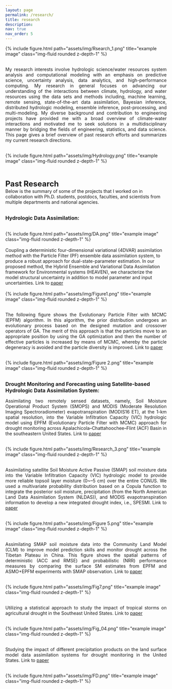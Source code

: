 ```yaml
---
layout: page
permalink: /research/
title: research
description:
nav: true
nav_order: 5
---
```


<div class="row justify-content-sm-center">
    <div class="col-sm-10 mt-3 mt-md-0">
        {% include figure.html path="assets/img/Rsearch_1.png" title="example image" class="img-fluid rounded z-depth-1" %}
    </div>
</div>
<br>
<p style="text-align: justify;">My research interests involve hydrologic science/water resources system analysis and computational modeling with an emphasis on predictive science, uncertainty analysis, data analytics, and high-performance computing. My research in general focuses on advancing our understanding of the interactions between climate, hydrology, and water resources using the data sets and methods including, machine learning, remote sensing, state-of-the-art data assimilation, Bayesian inference, distributed hydrologic modeling, ensemble inference, post-processing, and multi-modeling. My diverse background and contribution to engineering projects have provided me with a broad overview of climate-water interactions and motivated me to seek solutions in a multidisciplinary manner by bridging the fields of engineering, statistics, and data science. This page gives a brief overview of past research efforts and summarizes my current research directions.<br><br>

<div class="row justify-content-sm-center">
    <div class="col-sm-10 mt-3 mt-md-0">
        {% include figure.html path="assets/img/Hydrology.png" title="example image" class="img-fluid rounded z-depth-1" %}
    </div>
</div>
<br><br>

<strong style="font-size: 24px;">Past Research</strong><br>
Below is the summary of some of the projects that I worked on in collaboration with Ph.D. students, postdocs, faculties, and scientists from multiple departments and national agencies.<br><br>

<strong style="font-size: 16px;">Hydrologic Data Assimilation:</strong><br><br>
<div class="row justify-content-sm-center">
    <div class="col-sm-10 mt-3 mt-md-0">
        {% include figure.html path="assets/img/DA.png" title="example image" class="img-fluid rounded z-depth-1" %}
    </div>
</div>
<br>
Coupling a deterministic four-dimensional variational (4DVAR) assimilation method with the Particle Filter (PF) ensemble data assimilation system, to produce a robust approach for dual-state-parameter estimation. In our proposed method, the Hybrid Ensemble and Variational Data Assimilation framework for Environmental systems (HEAVEN), we characterize the model structural uncertainty in addition to model parameter and input uncertainties. Link to <a href=" https://doi.org/10.1029/2018WR023629">paper</a><br><br>

<div class="row justify-content-sm-center">
    <div class="col-sm-10 mt-3 mt-md-0">
        {% include figure.html path="assets/img/Figure1.png" title="example image" class="img-fluid rounded z-depth-1" %}
    </div>
</div>
<br>

<p style="text-align: justify;">The following figure shows the Evolutionary Particle Filter with MCMC (EPFM) algorithm. In this algorithm, the prior distribution undergoes an evolutionary process based on the designed mutation and crossover operators of GA. The merit of this approach is that the particles move to an appropriate position by using the GA optimization and then the number of effective particles is increased by means of MCMC, whereby the particle degeneracy is avoided and the particle diversity is improved. Link to <a href=" https://doi.org/10.1016/j.advwatres.2017.11.011">paper</a><br><br>

<div class="row justify-content-sm-center">
    <div class="col-sm-10 mt-3 mt-md-0">
        {% include figure.html path="assets/img/Figure 2.png" title="example image" class="img-fluid rounded z-depth-1" %}
    </div>
</div>
<br>

<strong style="font-size: 16px;">Drought Monitoring and Forecasting using Satellite-based Hydrologic Data Assimilation System:</strong><br>
<p style="text-align: justify;">Assimilating two remotely sensed datasets, namely, Soil Moisture Operational Product System (SMOPS) and MODIS (Moderate Resolution Imaging Spectroradiometer) evapotranspiration (MODIS16 ET), at the 1-km spatial resolution, into the Variable Infiltration Capacity (VIC) hydrologic model using EPFM (Evolutionary Particle Filter with MCMC) approach for drought monitoring across Apalachicola–Chattahoochee–Flint (ACF) Basin in the southeastern United States. Link to <a href=" https://doi.org/10.1175/JHM-D-20-0057.1">paper</a><br><br>

<div class="row justify-content-sm-center">
    <div class="col-sm-10 mt-3 mt-md-0">
        {% include figure.html path="assets/img/Research_3.png" title="example image" class="img-fluid rounded z-depth-1" %}
    </div>
</div>
<br>

<p style="text-align: justify;">Assimilating satellite Soil Moisture Active Passive (SMAP) soil moisture data into the Variable Infiltration Capacity (VIC) hydrologic model to provide more reliable topsoil layer moisture (0~–5 cm) over the entire CONUS. We used a multivariate probability distribution based on a Copula function to integrate the posterior soil moisture, precipitation (from the North American Land Data Assimilation System (NLDAS)), and MODIS evapotranspiration information to develop a new integrated drought index, i.e., SPESMI. Link to <a href=" https://doi.org/10.1016/j.rse.2020.112028">paper</a><br><br>

<div class="row justify-content-sm-center">
    <div class="col-sm-10 mt-3 mt-md-0">
        {% include figure.html path="assets/img/Figure 5.png" title="example image" class="img-fluid rounded z-depth-1" %}
    </div>
</div>
<br>

<p style="text-align: justify;"> Assimilating SMAP soil moisture data into the Community Land Model (CLM) to improve model prediction skills and monitor drought across the Tibetan Plateau in China. This figure shows the spatial patterns of deterministic (ACC and RMSE) and probabilistic (NRR) performance measures by comparing the surface SM estimates from EPFM and ASMO+EPFM experiments with SMAP observation. Link to <a href=" https://doi.org/10.1029/2021WR029879">paper</a><br><br>

<div class="row justify-content-sm-center">
    <div class="col-sm-10 mt-3 mt-md-0">
        {% include figure.html path="assets/img/Fig7.png" title="example image" class="img-fluid rounded z-depth-1" %}
    </div>
</div>
<br>

<p style="text-align: justify;"> Utilizing a statistical approach to study the impact of tropical storms on agricultural drought in the Southeast United States. Link to <a href=" https://doi.org/10.1029/2021EF002417">paper</a><br><br>

<div class="row justify-content-sm-center">
    <div class="col-sm-10 mt-3 mt-md-0">
        {% include figure.html path="assets/img/Fig_04.png" title="example image" class="img-fluid rounded z-depth-1" %}
    </div>
</div>
<br>

<p style="text-align: justify;"> Studying the impact of different precipitation products on the land surface model data assimilation systems for drought monitoring in the United States. Link to <a href=" https://doi.org/10.1016/j.scitotenv.2022.154916">paper</a><br><br>

<div class="row justify-content-sm-center">
    <div class="col-sm-10 mt-3 mt-md-0">
        {% include figure.html path="assets/img/FD.png" title="example image" class="img-fluid rounded z-depth-1" %}
    </div>
</div>
<br>